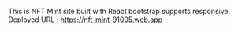 This is NFT Mint site built with React bootstrap supports responsive.
Deployed URL : https://nft-mint-91005.web.app